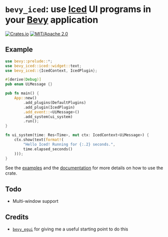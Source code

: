 # `bevy_iced`: use [Iced](https://github.com/iced-rs/iced) UI programs in your [Bevy](https://github.com/bevyengine/bevy/) application

[![Crates.io](https://img.shields.io/crates/v/bevy_iced.svg)](https://crates.io/crates/bevy_iced)
[![MIT/Apache 2.0](https://img.shields.io/badge/license-MIT%2FApache-blue.svg)](./LICENSE)

## Example

```rust
use bevy::prelude::*;
use bevy_iced::iced::widget::text;
use bevy_iced::{IcedContext, IcedPlugin};

#[derive(Debug)]
pub enum UiMessage {}

pub fn main() {
    App::new()
        .add_plugins(DefaultPlugins)
        .add_plugin(IcedPlugin)
        .add_event::<UiMessage>()
        .add_system(ui_system)
        .run();
}

fn ui_system(time: Res<Time>, mut ctx: IcedContext<UiMessage>) {
    ctx.show(text(format!(
        "Hello Iced! Running for {:.2} seconds.",
        time.elapsed_seconds()
    )));
}
```

See the [examples](https://github.com/tasgon/bevy_iced/tree/master/examples) and the [documentation](https://docs.rs/bevy_iced) for more details on how to use the crate.

## Todo

- Multi-window support

## Credits

- [`bevy_egui`](https://github.com/mvlabat/bevy_egui) for giving me a useful starting point to do this